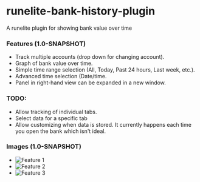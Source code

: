 
# runelite-bank-history-plugin
A runelite plugin for showing bank value over time

### Features (1.0-SNAPSHOT)
- Track multiple accounts (drop down for changing account).
- Graph of bank value over time.
- Simple time range selection (All, Today, Past 24 hours, Last week, etc.).
- Advanced time selection (Date/time.
- Panel in right-hand view can be expanded in a new window.

### TODO:
- Allow tracking of individual tabs.
- Select data for a specific tab
- Allow customizing when data is stored. It currently happens each time you open
the bank which isn't ideal.

### Images (1.0-SNAPSHOT)
- ![Feature 1](https://raw.githubusercontent.com/AdrianLeeElder/runelite-bank-history-plugin/master/images/image1.JPG)
- ![Feature 2](https://raw.githubusercontent.com/AdrianLeeElder/runelite-bank-history-plugin/master/images/image2.JPG)
- ![Feature 3](https://raw.githubusercontent.com/AdrianLeeElder/runelite-bank-history-plugin/master/images/image3.JPG)
